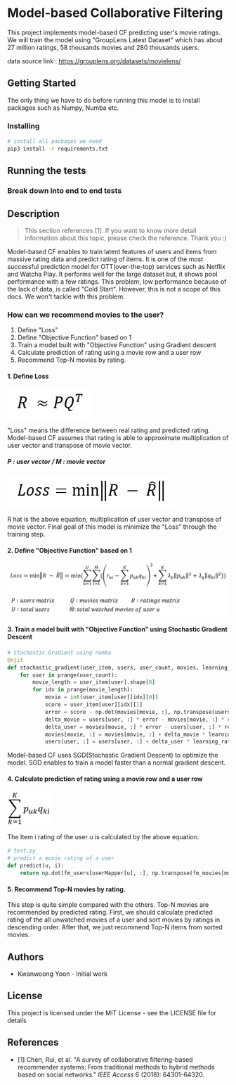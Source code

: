# Model-based Collaborative Filtering

This project implements model-based CF predicting user's movie ratings. We will train the model using "GroupLens Latest Dataset" which has about 27 million ratings, 58 thousands movies and 280 thousands users.



data source link : https://grouplens.org/datasets/movielens/



## Getting Started

The only thing we have to do before running this model is to install packages such as Numpy, Numba etc.



### Installing

```bash
# install all packages we need
pip3 install -r requirements.txt
```



## Running the tests





### Break down into end to end tests



## Description

> This section references [1]. If you want to know more detail information about this topic, please check the reference. Thank you :)

Model-based CF enables to train latent features of users and items from massive rating data and predict rating of items. It is one of the most successful prediction model for OTT(over-the-top) services such as Netflix and Watcha Play. It performs well for the large dataset but, it shows pool performance with a few ratings. This problem, low performance because of the lack of data, is called "Cold Start". However, this is not a scope of this docs. We won't tackle with this problem.



### How can we recommend movies to the user?

1. Define "Loss"
2. Define "Objective Function" based on 1
3. Train a model built with "Objective Function" using Gradient descent
4. Calculate prediction of rating using a movie row and a user row
5. Recommend Top-N movies by rating.



#### 1. Define Loss



<img src="img/rating_lfm.png" align="center">

"Loss" means the difference between real rating and predicted rating. Model-based CF assumes that rating is able to approximate multiplication of user vector and transpose of movie vector.

##### P : user vector / M : movie vector



<img src="img/loss_brief.png">

R hat is the above equation, multiplication of user vector and transpose of movie vector. Final goal of this model is minimize the "Loss" through the training step.  



#### 2. Define "Objective Function" based on 1

<img src="img/loss_detail.png">



#### 3. Train a model built with "Objective Function" using Stochastic Gradient Descent

```python
# Stochastic Gradient using numba
@njit
def stochastic_gradient(user_item, users, user_count, movies, learning_rate, regular_term):
    for user in prange(user_count):
        movie_length = user_item[user].shape[0]
        for idx in prange(movie_length):
            movie = int(user_item[user][idx][0])
            score = user_item[user][idx][1]            
            error = score - np.dot(movies[movie, :], np.transpose(users[user, :]))
            delta_movie = users[user, :] * error - movies[movie, :] * regular_term
            delta_user = movies[movie, :] * error - users[user, :] * regular_term
            movies[movie, :] = movies[movie, :] + delta_movie * learning_rate
            users[user, :] = users[user, :] + delta_user * learning_rate
```

Model-based CF uses SGD(Stochastic Gradient Descent) to optimize the model.  SGD enables to train a model faster than a normal gradient descent. 



#### 4. Calculate prediction of rating using a movie row and a user row



<img src="img/rating.png" height="80">

The Item i rating of the user u is calculated by the above equation.

```python
# test.py
# predict a movie rating of a user
def predict(u, i):
    return np.dot(fm_users[userMapper[u], :], np.transpose(fm_movies[movieMapper[i], :]))
```



#### 5. Recommend Top-N movies by rating.

This step is quite simple compared with the others. Top-N movies are recommended by predicted rating. First, we should calculate predicted rating of the all unwatched movies of a user and sort movies by ratings in descending order. After that, we just recommend Top-N items from sorted movies.



## Authors

- Kwanwoong Yoon - Initial work



## License

This project is licensed under the MIT License - see the LICENSE file for details



## References

- [1] Chen, Rui, et al. "A survey of collaborative filtering-based recommender systems: From traditional methods to hybrid methods based on social networks." *IEEE Access* 6 (2018): 64301-64320.

